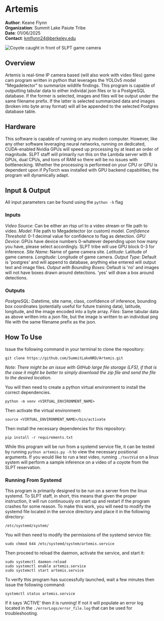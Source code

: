 # Artemis
**Author**: Keane Flynn\
**Organization**: Summit Lake Paiute Tribe\
**Date**: 01/06/2025\
**Contact**: kmflynn24@berkeley.edu

![Coyote caught in front of SLPT game camera](https://github.com/SummitLakeNRD/Artemis/blob/main/media/output_example.png)

## Overview
Artemis is real-time IP camera based (will also work with video files) game cam
program written in python that leverages the YOLOv5 model "Megadetector" to
summarize wildlife findings. This program is capable of outputting tabular data
to either individal json files or to a PostgreSQL database. If the former is
selected, images and files will be output under the same filename prefix. If the
latter is selected summarized data and images (broken into byte array format)
will all be appended to the selected Postgres database table.

## Hardware
This software is capable of running on any modern computer. However, like any 
other software leveraging neural networks, running on dedicated, CUDA-enabled
Nvidia GPUs will speed up processing by at least an order of magnitude. SLPT 
staff will primarily run this on the Lambda server with 8 GPUs, dual CPUs, and
tons of RAM so there will be no issues with bottlenecking. Whether the processing
is performed on your CPU or GPU is dependent upon if PyTorch was installed with
GPU backend capabilities; the program will dynamically adapt.

## Input & Output
All input parameters can be found using the `python -h` flag 

### Inputs
*Video Source*: Can be either an rtsp url to a video stream or file path to video.
*Model*: File path to Megadetector (or custom) model.
*Confidence Threshold*: 0-1 decimal value for confidence to flag as detection.
*GPU Device*: GPUs have device numbers 0-whatever depending upon how many you have,
please select accordingly. SLPT tribe will use GPU block 0-3 for inference.
*Site Name*: Name of game camera site.
*Latitude*: Latitude of game camera.
*Longitude*: Longitude of game camera.
*Output Type*: Default is 'postgres' and will append to database, anything else
entered will output text and image files.
*Output with Bounding Boxes*: Default is 'no' and images will not have boxes
drawn around detections. 'yes' will draw a box around detections.

### Outputs
*PostgreSQL*: Datetime, site name, class, confidence of inference, bounding box
coordinates (potentially useful for future training data), latitude, longitude,
and the image encoded into a byte array.
*Files*: Same tabular data as above written into a json file, but the image is
written to an individual png file with the same filename prefix as the json.

## How To Use
Issue the following command in your terminal to clone the repository:
```
git clone https://github.com/SummitLakeNRD/Artemis.git
```
*Note: There might be an issue with GitHub large file storage (LFS), if that is
the case it might be better to simply download the zip file and send the file
to the desired location.*

You will then need to create a python virtual environment to install the correct
dependencies.
```
python -m venv <VIRTUAL_ENVIRONMENT_NAME>
```
Then activate the virtual environment:
```
source <VIRTUAL_ENVIRONMENT_NAME>/bin/activate
```
Then install the necessary dependencies for this repository:
```
pip install -r requirements.txt
```
While this program will be run from a systemd service file, it can be tested
by running `python artemis.py -h` to view the necessary positional arguments.
If you would like to run a test video, running `./testVid` on a linux system
will perform a sample inference on a video of a coyote from the SLPT reservation.

### Running From Systemd
This program is primarily designed to be run on a server from the linux systemd.
To SLPT staff, in short, this means that given the proper instruction, it will
run continuously on start up and restart if the program crashes for some reason.
To make this work, you will need to modify the systemd file located in the
service directory and place it in the following directory:
```
/etc/systemd/system/
```
You will then need to modify the permissions of the systemd service file:
```
sudo chmod 644 /etc/systemd/system/artemis.service
```
Then proceed to reload the daemon, activate the service, and start it:
```
sudo systemctl daemon-reload
sudo systemctl enable artemis.service
sudo systemctl start artemis.service
```
To verify this program has successfully launched, wait a few minutes then issue
the following command:
```
systemctl status artemis.service
```
If it says 'ACTIVE' then it is running! If not it will populate an error log 
located in the `./errorLogs/error_file.log` that can be used for troubleshooting.


